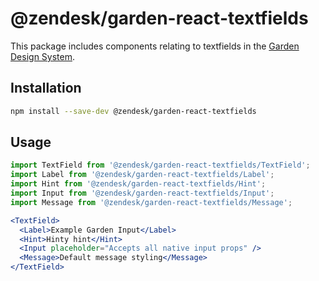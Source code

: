# @zendesk/garden-react-textfields

This package includes components relating to textfields in the
[Garden Design System](http://zendeskgarden.github.io/).

## Installation

```sh
npm install --save-dev @zendesk/garden-react-textfields
```

## Usage

```jsx static
import TextField from '@zendesk/garden-react-textfields/TextField';
import Label from '@zendesk/garden-react-textfields/Label';
import Hint from '@zendesk/garden-react-textfields/Hint';
import Input from '@zendesk/garden-react-textfields/Input';
import Message from '@zendesk/garden-react-textfields/Message';

<TextField>
  <Label>Example Garden Input</Label>
  <Hint>Hinty hint</Hint>
  <Input placeholder="Accepts all native input props" />
  <Message>Default message styling</Message>
</TextField>
```
